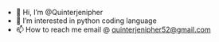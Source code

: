 - 👋 Hi, I’m @Quinterjenipher
- 👀 I’m interested in python coding language
- 📫 How to reach me email @ quinterjenipher52@gmail.com

<!---
Quinterjenipher/Quinterjenipher is a ✨ special ✨ repository because its `README.md` (this file) appears on your GitHub profile.
You can click the Preview link to take a look at your changes.
--->
